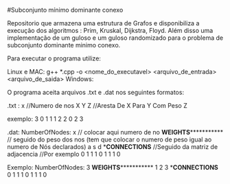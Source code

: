 #Subconjunto mínimo dominante conexo

Repositorio que armazena uma estrutura de Grafos e disponibiliza a execução dos algoritmos :  Prim, Kruskal, Dijkstra, Floyd. Além disso uma implementação de um guloso e um guloso randomizado para o problema de subconjunto dominante minimo conexo.

Para executar o programa utilize:

Linux e MAC: g++ *.cpp -o <nome_do_executavel> <arquivo_de_entrada> <arquivo_de_saida>
Windows: 

O programa aceita arquivos .txt e .dat nos seguintes formatos:

.txt :
x //Numero de nos
X Y Z //Aresta De X Para Y Com Peso Z

exemplo:
3
0 1 1
1 2 2
0 2 3

.dat: 
NumberOfNodes:
x // colocar aqui numero de no
******************WEIGHTS***************************** // seguido do peso dos nos (tem que colocar o numero de peso igual ao numero de Nós declarados)
a
s
d
*****************CONNECTIONS**************** //Seguido da matriz de adjacencia
//Por exemplo
0 1 1
1 0 1 
1 1 0 

Exemplo:
NumberOfNodes:
3
******************WEIGHTS*****************************
1
2
3
*****************CONNECTIONS****************
0 1 1
1 0 1 
1 1 0


